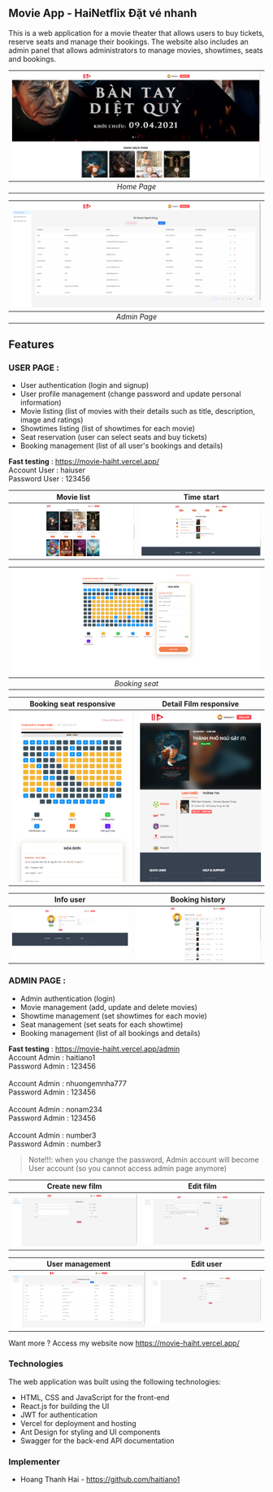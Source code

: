 <h2>Movie App - HaiNetflix Đặt vé nhanh</h2>
This is a web application for a movie theater that allows users to buy tickets, reserve seats and manage their bookings. The website also includes an admin panel that allows administrators to manage movies, showtimes, seats and bookings.

| ![Home page](https://github.com/haitiano1/movie-react/blob/master/web-img/Home.png) | 
|:--:| 
| *Home Page* |

| ![Home page](https://github.com/haitiano1/movie-react/blob/master/web-img/admin-page.png) | 
|:--:| 
| *Admin Page* |


## Features
### USER PAGE : 
* User authentication (login and signup)
* User profile management (change password and update personal information)
* Movie listing (list of movies with their details such as title, description, image and ratings)
* Showtimes listing (list of showtimes for each movie)
* Seat reservation (user can select seats and buy tickets)
* Booking management (list of all user's bookings and details)

**Fast testing** : https://movie-haiht.vercel.app/ <br/>Account User   :   haiuser<br/>Password User  :   123456

Movie list              | Time start
:-------------------------------------------:|:-------------------------------------------:
![Login](https://github.com/haitiano1/movie-react/blob/master/web-img/movie-list.png)  |  ![Signup](https://github.com/haitiano1/movie-react/blob/master/web-img/booking.png)

| ![Home page](https://github.com/haitiano1/movie-react/blob/master/web-img/seat.png) | 
|:--:| 
| *Booking seat* |

Booking seat responsive              | Detail Film responsive
:-------------------------------------------:|:-------------------------------------------:
![Login](https://github.com/haitiano1/movie-react/blob/master/web-img/seat-responsive.png)  |  ![Signup](https://github.com/haitiano1/movie-react/blob/master/web-img/detail-responsive.png)

Info user           | Booking history
:-------------------------------------------:|:-------------------------------------------:
![Login](https://github.com/haitiano1/movie-react/blob/master/web-img/profile.png)  |  ![Signup](https://github.com/haitiano1/movie-react/blob/master/web-img/history-booking.png)

### ADMIN PAGE : 
* Admin authentication (login)
* Movie management (add, update and delete movies)
* Showtime management (set showtimes for each movie)
* Seat management (set seats for each showtime)
* Booking management (list of all bookings and details)

**Fast testing** : https://movie-haiht.vercel.app/admin
<br/> Account Admin  :   haitiano1 <br/> Password Admin  :   123456
</br>
<br/> Account Admin  :   nhuongemnha777 <br/> Password Admin  :   123456
</br>
<br/> Account Admin  :   nonam234 <br/> Password Admin  :   123456
</br>
<br/> Account Admin  :   number3 <br/> Password Admin  :   number3
> Note!!!: when you change the password, Admin account will become User account (so you cannot access admin page anymore)

Create new film           | Edit film
:-------------------------------------------:|:-------------------------------------------:
![Login](https://github.com/haitiano1/movie-react/blob/master/web-img/AddFilm.png)  |  ![Signup](https://github.com/haitiano1/movie-react/blob/master/web-img/EditFilm.png)

User management           | Edit user
:-------------------------------------------:|:-------------------------------------------:
![Login](https://github.com/haitiano1/movie-react/blob/master/web-img/UserAdmin.png)  |  ![Signup](https://github.com/haitiano1/movie-react/blob/master/web-img/EditUser.png)

Want more ? Access my website now 
https://movie-haiht.vercel.app/



### Technologies
The web application was built using the following technologies:
* HTML, CSS and JavaScript for the front-end
* React.js for building the UI
* JWT for authentication
* Vercel for deployment and hosting
* Ant Design for styling and UI components
* Swagger for the back-end API documentation


### Implementer
* Hoang Thanh Hai - https://github.com/haitiano1




